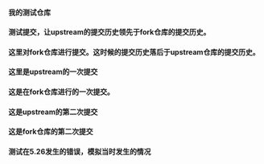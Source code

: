 #### 我的测试仓库
#### 测试提交，让upstream的提交历史领先于fork仓库的提交历史。
#### 这里对fork仓库进行提交。这时候的提交历史落后于upstream仓库的提交历史。




#### 这里是upstream的一次提交


#### 这是在fork仓库进行的一次提交。


#### 这是upstream的第二次提交


#### 这是fork仓库的第二次提交


#### 测试在5.26发生的错误，模拟当时发生的情况